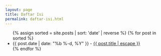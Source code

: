```yaml
---
layout: page
title: Daftar Isi
permalink: daftar-isi.html
---
```

<div class="home">

  <ul>
	{% assign sorted = site.posts | sort: 'date' | reverse %}
    {% for post in sorted %}
      <li>
        {{ post.date | date: "%b %-d, %Y" }} - <a class="post-link" href="{{ post.url | relative_url }}">{{ post.title | escape }}</a>
      </li>
    {% endfor %}
  </ul>

</div>
